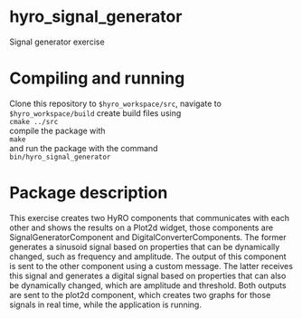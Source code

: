 # hyro_signal_generator
Signal generator exercise

# Compiling and running
Clone this repository to `$hyro_workspace/src`, navigate to `$hyro_workspace/build` create build files using<br/>
`cmake ../src`<br/>
compile the package with<br/>
`make`<br/>
and run the package with the command<br/>
`bin/hyro_signal_generator`

# Package description
This exercise creates two HyRO components that communicates with each other and shows the results on a Plot2d widget, those components are SignalGeneratorComponent and DigitalConverterComponents. The former generates a sinusoid signal based on properties that can be dynamically changed, such as frequency and amplitude. The output of this component is sent to the other component using a custom message. The latter receives this signal and generates a digital signal based on properties that can also be dynamically changed, which are amplitude and threshold. Both outputs are sent to the plot2d component, which creates two graphs for those signals in real time, while the application is running.
